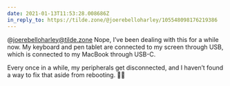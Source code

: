 ```yaml
---
date: 2021-01-13T11:53:28.008686Z
in_reply_to: https://tilde.zone/@joerebelloharley/105548098176219386
---
```

@joerebelloharley@tilde.zone Nope, I’ve been dealing with this for a while now. My keyboard and pen tablet are connected to my screen through USB, which is connected to my MacBook through USB-C. 

Every once in a while, my peripherals get disconnected, and I haven’t found a way to fix that aside from rebooting. 🤷‍♂️
